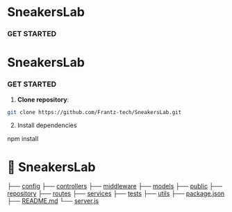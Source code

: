 # SneakersLab

### GET STARTED

# SneakersLab

### GET STARTED

1. **Clone repository**:

```bash
git clone https://github.com/Frantz-tech/SneakersLab.git
```

2. Install dependencies

npm install

# 📂 SneakersLab

├── [config](./config/)
├── [controllers](./controllers/)
├── [middleware](./middleware/)
├── [models](./models/)
├── [public](./public/)
├── [repository](./repository/)
├── [routes](./routes/)
├── [services](./services/)
├── [tests](./tests/)
├── [utils](./utils/)
├── [package.json](./package.json)
├── [README.md](./README.md)
└── [server.js](./server.js)
